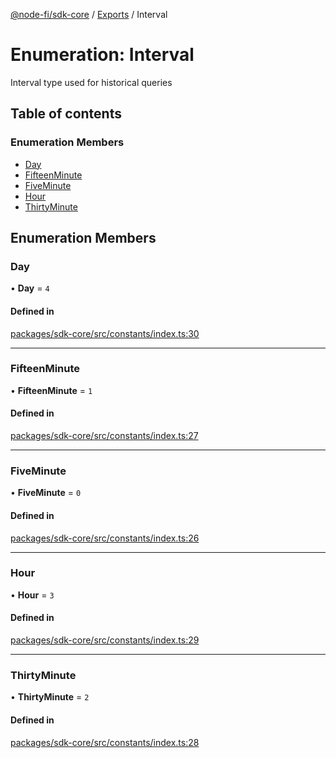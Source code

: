 [@node-fi/sdk-core](../README.md) / [Exports](../modules.md) / Interval

# Enumeration: Interval

Interval type used for historical queries

## Table of contents

### Enumeration Members

- [Day](Interval.md#day)
- [FifteenMinute](Interval.md#fifteenminute)
- [FiveMinute](Interval.md#fiveminute)
- [Hour](Interval.md#hour)
- [ThirtyMinute](Interval.md#thirtyminute)

## Enumeration Members

### Day

• **Day** = ``4``

#### Defined in

[packages/sdk-core/src/constants/index.ts:30](https://github.com/Node-Fi/sdk/blob/eb73fa4/packages/sdk-core/src/constants/index.ts#L30)

___

### FifteenMinute

• **FifteenMinute** = ``1``

#### Defined in

[packages/sdk-core/src/constants/index.ts:27](https://github.com/Node-Fi/sdk/blob/eb73fa4/packages/sdk-core/src/constants/index.ts#L27)

___

### FiveMinute

• **FiveMinute** = ``0``

#### Defined in

[packages/sdk-core/src/constants/index.ts:26](https://github.com/Node-Fi/sdk/blob/eb73fa4/packages/sdk-core/src/constants/index.ts#L26)

___

### Hour

• **Hour** = ``3``

#### Defined in

[packages/sdk-core/src/constants/index.ts:29](https://github.com/Node-Fi/sdk/blob/eb73fa4/packages/sdk-core/src/constants/index.ts#L29)

___

### ThirtyMinute

• **ThirtyMinute** = ``2``

#### Defined in

[packages/sdk-core/src/constants/index.ts:28](https://github.com/Node-Fi/sdk/blob/eb73fa4/packages/sdk-core/src/constants/index.ts#L28)
